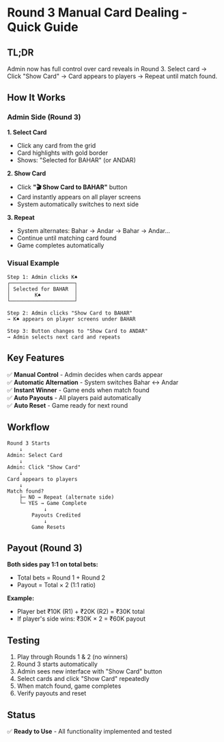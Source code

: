 # Round 3 Manual Card Dealing - Quick Guide

## TL;DR
Admin now has full control over card reveals in Round 3. Select card → Click "Show Card" → Card appears to players → Repeat until match found.

## How It Works

### Admin Side (Round 3)

**1. Select Card**
- Click any card from the grid
- Card highlights with gold border
- Shows: "Selected for BAHAR" (or ANDAR)

**2. Show Card**
- Click **"🎬 Show Card to BAHAR"** button
- Card instantly appears on all player screens
- System automatically switches to next side

**3. Repeat**
- System alternates: Bahar → Andar → Bahar → Andar...
- Continue until matching card found
- Game completes automatically

### Visual Example

```
Step 1: Admin clicks K♠
┌─────────────────────┐
│ Selected for BAHAR  │
│        K♠           │
└─────────────────────┘

Step 2: Admin clicks "Show Card to BAHAR"
→ K♠ appears on player screens under BAHAR

Step 3: Button changes to "Show Card to ANDAR"
→ Admin selects next card and repeats
```

## Key Features

✅ **Manual Control** - Admin decides when cards appear  
✅ **Automatic Alternation** - System switches Bahar ↔ Andar  
✅ **Instant Winner** - Game ends when match found  
✅ **Auto Payouts** - All players paid automatically  
✅ **Auto Reset** - Game ready for next round  

## Workflow

```
Round 3 Starts
    ↓
Admin: Select Card
    ↓
Admin: Click "Show Card"
    ↓
Card appears to players
    ↓
Match found? 
    ├─ NO → Repeat (alternate side)
    └─ YES → Game Complete
            ↓
        Payouts Credited
            ↓
        Game Resets
```

## Payout (Round 3)

**Both sides pay 1:1 on total bets:**
- Total bets = Round 1 + Round 2
- Payout = Total × 2 (1:1 ratio)

**Example:**
- Player bet ₹10K (R1) + ₹20K (R2) = ₹30K total
- If player's side wins: ₹30K × 2 = ₹60K payout

## Testing

1. Play through Rounds 1 & 2 (no winners)
2. Round 3 starts automatically
3. Admin sees new interface with "Show Card" button
4. Select cards and click "Show Card" repeatedly
5. When match found, game completes
6. Verify payouts and reset

## Status
✅ **Ready to Use** - All functionality implemented and tested
